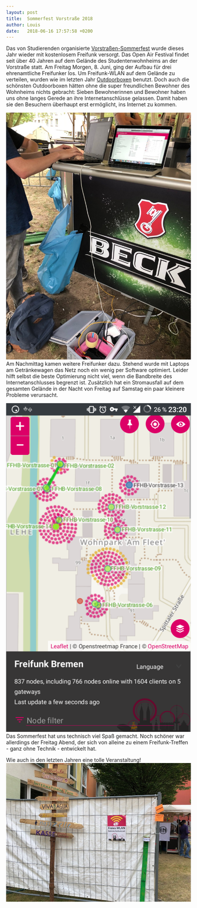 ```yaml
---
layout: post
title:  Sommerfest Vorstraße 2018
author: Louis
date:   2018-06-16 17:57:58 +0200
---
```

Das von Studierenden organisierte [Vorstraßen-Sommerfest](https://sommerfest-vorstrasse.de/) wurde dieses Jahr wieder mit kostenlosem Freifunk versorgt. Das Open Air Festival findet seit über 40 Jahren auf dem Gelände des Studentenwohnheims an der Vorstraße statt. Am Freitag Morgen, 8. Juni, ging der Aufbau für drei ehrenamtliche Freifunker los. Um Freifunk-WLAN auf dem Gelände zu verteilen, wurden wie im letzten Jahr [Outdoorboxen](https://bremen.freifunk.net/blog/2017/06/22/basteltreffen-outdoorkisten.html) benutzt. Doch auch die schönsten Outdoorboxen hätten ohne die super freundlichen Bewohner des Wohnheims nichts gebracht: Sieben Bewohnerinnen und Bewohner haben uns ohne langes Gerede an ihre Internetanschlüsse gelassen. Damit haben sie den Besuchern überhaupt erst ermöglicht, ins Internet zu kommen.

![Netzwerkoptimierung](/blog/files/2018-06-16/vor_18_1.JPG)
Am Nachmittag kamen weitere Freifunker dazu. Stehend wurde mit Laptops am Getränkewagen das Netz noch ein wenig per Software optimiert. Leider hilft selbst die beste Optimierung nicht viel, wenn die Bandbreite des Internetanschlusses begrenzt ist. Zusätzlich hat ein Stromausfall auf dem gesamten Gelände in der Nacht von Freitag auf Samstag ein paar kleinere Probleme verursacht.

![Knotenkarte](/blog/files/2018-06-16/vor_18_3.png)
Das Sommerfest hat uns technisch viel Spaß gemacht. Noch schöner war allerdings der Freitag Abend, der sich von alleine zu einem Freifunk-Treffen - ganz ohne Technik - entwickelt hat. 

Wie auch in den letzten Jahren eine tolle Veranstaltung!
![Plakat](/blog/files/2018-06-16/vor_18_2.JPG)
